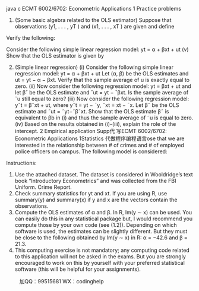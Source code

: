 java c
ECMT 6002/6702: Econometric Applications
1 Practice problems
1. (Some basic algebra related to the OLS estimator) Suppose that observations (y1, . . . , yT ) and (x1, . . . , xT ) are given and define

Verify the following:

Consider the following simple linear regression model:
yt = α + βxt + ut
(v) Show that the OLS estimator is given by

2. (Simple linear regression)
(i) Consider the following simple linear regression model:
yt = α + βxt + ut
Let (α, β) be the OLS estimates and ut = yt − α − βxt. Verify that the sample average of u is exactly equal to zero.
(ii) Now consider the following regression model:
yt = βxt + ut
and let βˇ be the OLS estimate and ˇut = yt − ˇβxt. Is the sample average of ˇu still equal to zero?
(iii) Now consider the following regression model:
y˜t = β˜xt + ut,
where
y˜t = yt − ¯y,
˜xt = xt − ¯x.
Let β˜ be the OLS estimate and ˜ut = ˜yt−˜β˜xt. Show that the OLS estimate β˜ is equivalent to βb in (i) and thus the sample average of ˜u is equal to zero.
(iv) Based on the results obtained in (i)-(iii), explain the role of the intercept.
2 Empirical application
Supp代 写ECMT 6002/6702: Econometric Applications 1Statistics
代做程序编程语言ose that we are interested in the relationship between # of crimes and # of employed police officers on campus. The following model is considered:

Instructions:
1. Use the attached dataset. The dataset is considered in Wooldridge’s text book “Introductory Econometrics” and was collected from the FBI Uniform. Crime Report.
2. Check summary statistics for yt and xt. If you are using R, use summary(y) and summary(x) if y and x are the vectors contain the observations.
3. Compute the OLS estimates of α and β. In R, lm(y ∼ x) can be used. You can easily do this in any statistical package but, I would recommend you compute those by your own code (see (1.2)). Depending on which software is used, the estimates can be slightly different. But they must be close to the following obtained by lm(y ∼ x) in R:
α = −42.6 and β = 21.3.
4. This computing exercise is not mandatory; any computing code related to this application will not be asked in the exams. But you are strongly encouraged to work on this by yourself with your preferred statistical software (this will be helpful for your assignments).





         
加QQ：99515681  WX：codinghelp
